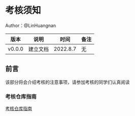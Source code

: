 # 考核须知

Author：@LinHuangnan

| 版本 | 说明 |时间|备注|
| ---- | ---- | ---- |----|
| v0.0.0 | 建立文档 |2022.8.7|无|

## 前言

该部分将会介绍考核的注意事项，请参加考核的同学们认真阅读

### 考核仓库指南
[考核仓库指南](https://github.com/SYSU-AERO-SWIFT/Tutorial_2022)


